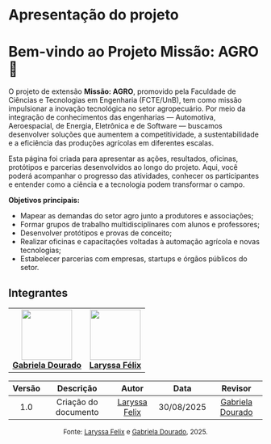 <!-- # Welcome to MkDocs

For full documentation visit [mkdocs.org](https://www.mkdocs.org).

## Commands

* `mkdocs new [dir-name]` - Create a new project.
* `mkdocs serve` - Start the live-reloading docs server.
* `mkdocs build` - Build the documentation site.
* `mkdocs -h` - Print help message and exit.

## Project layout

    mkdocs.yml    # The configuration file.
    docs/
        index.md  # The documentation homepage.
        ...       # Other markdown pages, images and other files. -->

# Apresentação do projeto

# Bem-vindo ao Projeto Missão: AGRO 🌱

O projeto de extensão **Missão: AGRO**, promovido pela Faculdade de Ciências e Tecnologias em Engenharia (FCTE/UnB), tem como missão impulsionar a inovação tecnológica no setor agropecuário. Por meio da integração de conhecimentos das engenharias — Automotiva, Aeroespacial, de Energia, Eletrônica e de Software — buscamos desenvolver soluções que aumentem a competitividade, a sustentabilidade e a eficiência das produções agrícolas em diferentes escalas.

Esta página foi criada para apresentar as ações, resultados, oficinas, protótipos e parcerias desenvolvidos ao longo do projeto. Aqui, você poderá acompanhar o progresso das atividades, conhecer os participantes e entender como a ciência e a tecnologia podem transformar o campo.

**Objetivos principais:**

- Mapear as demandas do setor agro junto a produtores e associações;
- Formar grupos de trabalho multidisciplinares com alunos e professores;
- Desenvolver protótipos e provas de conceito;
- Realizar oficinas e capacitações voltadas à automação agrícola e novas tecnologias;
- Estabelecer parcerias com empresas, startups e órgãos públicos do setor.


## Integrantes


<table align="center">
  <tr>
    <td align="center">
      <img src="https://avatars.githubusercontent.com/u/99550075?v=4" width=100><br>
      <b><a href="https://github.com/gabrieladouradof">Gabriela Dourado</a></b><br>
    </td>
    <td align="center">
      <img src="https://avatars.githubusercontent.com/u/143897458?v=4" width=100><br>
      <b><a href="https://github.com/felixlaryssa">Laryssa Félix</a></b><br>
    </td>
  </tr>
</table>

| Versão |Descrição     |Autor                                       |Data    |Revisor|
|:-:     | :-:          | :-:                                        | :-:        |:-:|
|1.0     |Criação do documento| [Laryssa Felix](https://github.com/felixlaryssa)| 30/08/2025 | [Gabriela Dourado](https://github.com/gabrieladouradof) |

<font size="2"><p style="text-align: center">Fonte: [Laryssa Felix](https://github.com/felixlaryssa) e [Gabriela Dourado](https://github.com/gabrieladouradof), 2025.</p></font> 